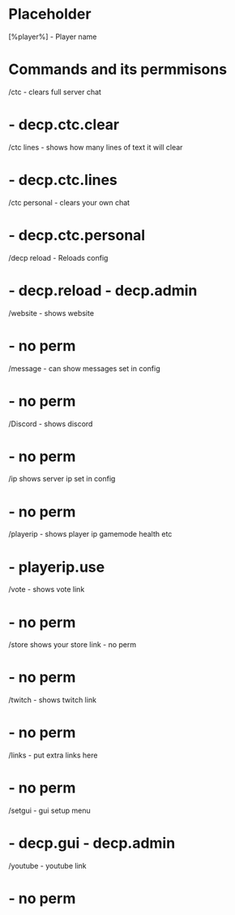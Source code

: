 # Placeholder
[%player%] - Player name

# Commands and its permmisons 
/ctc - clears full server chat 
  # - decp.ctc.clear
/ctc lines - shows how many lines of text it will clear 
  # - decp.ctc.lines
/ctc personal - clears your own chat 
  # - decp.ctc.personal
/decp reload - Reloads config
  # - decp.reload - decp.admin
/website - shows website 
  # - no perm
/message - can show messages set in config 
  # - no perm
/Discord - shows discord
  # - no perm
/ip shows server ip set in config
  # - no perm
/playerip <playername> - shows player ip gamemode health etc
  # - playerip.use
/vote - shows vote link 
  # - no perm
/store shows your store link - no perm
  # - no perm
/twitch - shows twitch link
  # - no perm
/links - put extra links here
  # - no perm
/setgui - gui setup menu 
  # - decp.gui - decp.admin
/youtube - youtube link
  # - no perm
